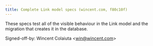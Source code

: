 ```yaml
---
title: Complete Link model specs (wincent.com, f80c10f)
---
```


These specs test all of the visible behaviour in the Link model and the migration that creates it in the database.

Signed-off-by: Wincent Colaiuta &lt;win@wincent.com&gt;
